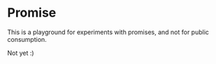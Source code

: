 # Promise

This is a playground for experiments with promises, and not for public consumption.

Not yet :)
